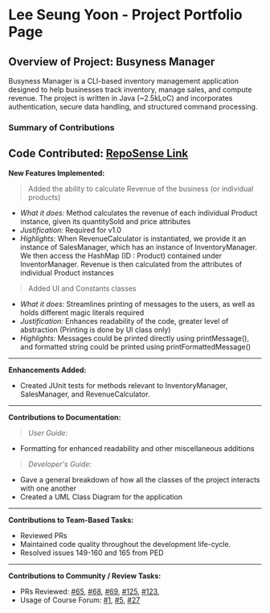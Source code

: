 <!-- @@author LEESY02 -->
# Lee Seung Yoon - Project Portfolio Page

## Overview of Project: Busyness Manager
Busyness Manager is a CLI-based inventory management application designed to help businesses track inventory, manage
sales, and compute revenue. The project is written in Java (~2.5kLoC) and incorporates authentication, secure data
handling, and structured command processing.

### Summary of Contributions

**Code Contributed:**
[RepoSense Link](https://nus-cs2113-ay2425s2.github.io/tp-dashboard/?search=LEESY02&breakdown=true)
---
**New Features Implemented:**
> Added the ability to calculate Revenue of the business (or individual products)
* _What it does:_ Method calculates the revenue of each individual Product instance, given its quantitySold and price 
  attributes
* _Justification:_ Required for v1.0
* _Highlights:_ When RevenueCalculator is instantiated, we provide it an instance of SalesManager, which has an instance
  of InventoryManager. We then access the HashMap (ID : Product) contained under InventorManager. Revenue
  is then calculated from the attributes of individual Product instances
> Added UI and Constants classes
* _What it does:_ Streamlines printing of messages to the users, as well as holds different magic literals required
* _Justification:_ Enhances readability of the code, greater level of abstraction (Printing is done by UI class only)
* _Highlights:_ Messages could be printed directly using printMessage(), and formatted string could be printed using
  printFormattedMessage()
---

**Enhancements Added:**
* Created JUnit tests for methods relevant to InventoryManager, SalesManager, and RevenueCalculator.

---

**Contributions to Documentation:**
> _User Guide:_
* Formatting for enhanced readability and other miscellaneous additions
> _Developer's Guide:_
* Gave a general breakdown of how all the classes of the project interacts with one another
* Created a UML Class Diagram for the application
---
**Contributions to Team-Based Tasks:**
* Reviewed PRs
* Maintained code quality throughout the development life-cycle.
* Resolved issues 149-160 and 165 from PED
---
**Contributions to Community / Review Tasks:**
* PRs Reviewed: [#65](https://github.com/AY2425S2-CS2113-F11-1/tp/pull/65),
  [#68](https://github.com/AY2425S2-CS2113-F11-1/tp/pull/68),
  [#69](https://github.com/AY2425S2-CS2113-F11-1/tp/pull/69),
  [#125](https://github.com/AY2425S2-CS2113-F11-1/tp/pull/123),
  [#123](https://github.com/AY2425S2-CS2113-F11-1/tp/pull/125),
* Usage of Course Forum: [#1](https://github.com/nus-cs2113-AY2425S2/forum/issues/1),
  [#5](https://github.com/nus-cs2113-AY2425S2/forum/issues/5), 
  [#27](https://github.com/nus-cs2113-AY2425S2/forum/issues/27#issue-2931206666)
